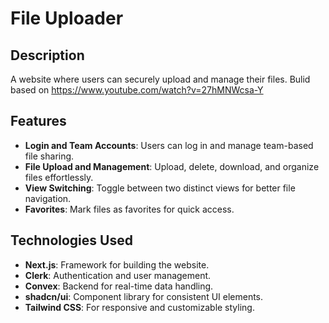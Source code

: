 # File Uploader  

## Description  
A website where users can securely upload and manage their files.
Bulid based on https://www.youtube.com/watch?v=27hMNWcsa-Y

## Features  
- **Login and Team Accounts**: Users can log in and manage team-based file sharing.  
- **File Upload and Management**: Upload, delete, download, and organize files effortlessly.  
- **View Switching**: Toggle between two distinct views for better file navigation.  
- **Favorites**: Mark files as favorites for quick access.  

## Technologies Used  
- **Next.js**: Framework for building the website.  
- **Clerk**: Authentication and user management.  
- **Convex**: Backend for real-time data handling.  
- **shadcn/ui**: Component library for consistent UI elements.  
- **Tailwind CSS**: For responsive and customizable styling.  
